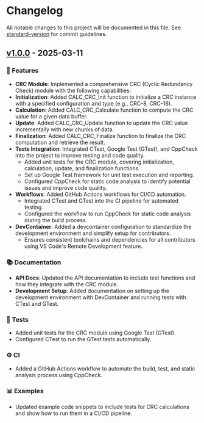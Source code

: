 # Changelog

All notable changes to this project will be documented in this file. See [standard-version](https://github.com/conventional-changelog/standard-version) for commit guidelines.

## [v1.0.0](https://github.com/bbaskovc/calc-crc/tree/v1.0.0) - 2025-03-11

### 🚀 Features

- **CRC Module**: Implemented a comprehensive CRC (Cyclic Redundancy Check) module with the following capabilities:
- **Initialization**: Added CALC_CRC_Init function to initialize a CRC instance with a specified configuration and type (e.g., CRC-8, CRC-16).
- **Calculation**: Added CALC_CRC_Calculate function to compute the CRC value for a given data buffer.
- **Update**: Added CALC_CRC_Update function to update the CRC value incrementally with new chunks of data.
- **Finalization**: Added CALC_CRC_Finalize function to finalize the CRC computation and retrieve the result.
- **Tests Integration**: Integrated CTest, Google Test (GTest), and CppCheck into the project to improve testing and code quality.
    - Added unit tests for the CRC module, covering initialization, calculation, update, and finalization functions.
    - Set up Google Test framework for unit test execution and reporting.
    - Configured CppCheck for static code analysis to identify potential issues and improve code quality.
- **Workflows**: Added GitHub Actions workflows for CI/CD automation.
    - Integrated CTest and GTest into the CI pipeline for automated testing.
    - Configured the workflow to run CppCheck for static code analysis during the build process.
- **DevContainer**: Added a devcontainer configuration to standardize the development environment and simplify setup for contributors.
    - Ensures consistent toolchains and dependencies for all contributors using VS Code's Remote Development feature.

### 📚 Documentation

- **API Docs**: Updated the API documentation to include test functions and how they integrate with the CRC module.
- **Development Setup**: Added documentation on setting up the development environment with DevContainer and running tests with CTest and GTest.

### 🧪 Tests

- Added unit tests for the CRC module using Google Test (GTest).
- Configured CTest to run the GTest tests automatically.

### ⚙️ CI

- Added a GitHub Actions workflow to automate the build, test, and static analysis process using CppCheck.

### 📊 Examples

- Updated example code snippets to include tests for CRC calculations and show how to run them in a CI/CD pipeline.